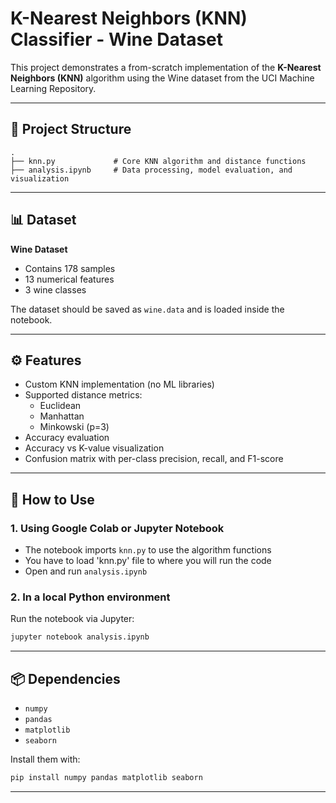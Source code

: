 # K-Nearest Neighbors (KNN) Classifier - Wine Dataset

This project demonstrates a from-scratch implementation of the **K-Nearest Neighbors (KNN)** algorithm using the Wine dataset from the UCI Machine Learning Repository.

---

## 📁 Project Structure

```
.
├── knn.py             # Core KNN algorithm and distance functions
├── analysis.ipynb     # Data processing, model evaluation, and visualization
```

---

## 📊 Dataset

**Wine Dataset**  
- Contains 178 samples  
- 13 numerical features  
- 3 wine classes

The dataset should be saved as `wine.data` and is loaded inside the notebook.

---

## ⚙️ Features

- Custom KNN implementation (no ML libraries)
- Supported distance metrics:
  - Euclidean
  - Manhattan
  - Minkowski (p=3)
- Accuracy evaluation
- Accuracy vs K-value visualization
- Confusion matrix with per-class precision, recall, and F1-score

---

## 🚀 How to Use

### 1. Using Google Colab or Jupyter Notebook
- The notebook imports `knn.py` to use the algorithm functions
- You have to load 'knn.py' file to where you will run the code
- Open and run `analysis.ipynb`


### 2. In a local Python environment
Run the notebook via Jupyter:

```bash
jupyter notebook analysis.ipynb
```

---

## 📦 Dependencies

- `numpy`
- `pandas`
- `matplotlib`
- `seaborn`

Install them with:

```bash
pip install numpy pandas matplotlib seaborn
```

---
